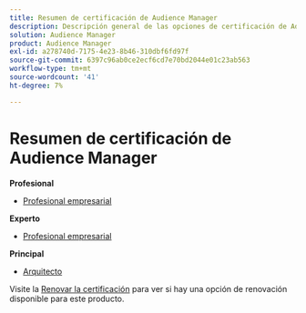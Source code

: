 ```yaml
---
title: Resumen de certificación de Audience Manager
description: Descripción general de las opciones de certificación de Adobe Audience Manager
solution: Audience Manager
product: Audience Manager
exl-id: a278740d-7175-4e23-8b46-310dbf6fd97f
source-git-commit: 6397c96ab0ce2ecf6cd7e70bd2044e01c23ab563
workflow-type: tm+mt
source-wordcount: '41'
ht-degree: 7%

---
```


# Resumen de certificación de Audience Manager

**Profesional**

* [Profesional empresarial](/help/certifications/aam/aam-p-business.md) <!--AD0-E458-->

**Experto**

* [Profesional empresarial](/help/certifications/aam/aam-e-business.md) <!--AD0-E457-->

**Principal**

* [Arquitecto](/help/certifications/aam/aam-m-architect.md) <!--AD0-E454-->

Visite la [Renovar la certificación](/help/certifications/renew.md) para ver si hay una opción de renovación disponible para este producto.
